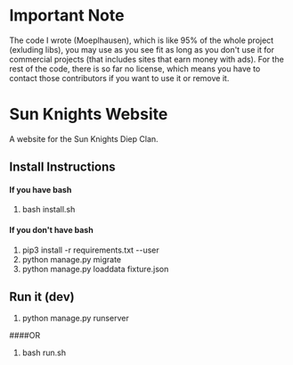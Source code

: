 # Important Note
The code I wrote (Moeplhausen), which is like 95% of the whole project (exluding libs), you may use as you see fit as long as you don't use it for commercial projects (that includes sites that earn money with ads). For the rest of the code, there is so far no license, which means you have to contact those contributors if you want to use it or remove it.



# Sun Knights Website
A website for the Sun Knights Diep Clan.


## Install Instructions

#### If you have bash
  1. bash install.sh

#### If you don't have bash
  1. pip3 install -r requirements.txt --user
  2. python manage.py migrate
  3. python manage.py loaddata fixture.json
  
  
## Run it (dev)
  1. python manage.py runserver
  
####OR
  1. bash run.sh
